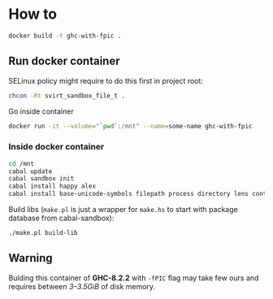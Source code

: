 # How to

```bash
docker build -t ghc-with-fpic .
```

## Run docker container

SELinux policy might require to do this first in project root:
```bash
chcon -Rt svirt_sandbox_file_t .
```

Go inside container
```bash
docker run -it --volume="`pwd`:/mnt" --name=some-name ghc-with-fpic
```

### Inside docker container

```bash
cd /mnt
cabal update
cabal sandbox init
cabal install happy alex
cabal install base-unicode-symbols filepath process directory lens containers qm-interpolated-string
```

Build libs (`make.pl` is just a wrapper for `make.hs` to start with package database from
cabal-sandbox):
```bash
./make.pl build-lib
```

## Warning

Bulding this container of **GHC-8.2.2** with `-fPIC` flag may take few ours and requires
between *3–3.5GiB* of disk memory.

